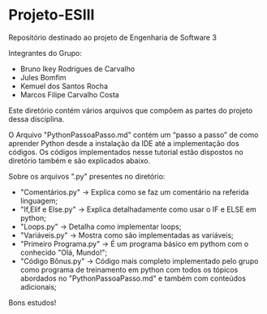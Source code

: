 # Projeto-ESIII
Repositório destinado ao projeto de Engenharia de Software 3

Integrantes do Grupo:
* Bruno Ikey Rodrigues de Carvalho
* Jules Bomfim
* Kemuel dos Santos Rocha
* Marcos Filipe Carvalho Costa

Este diretório contém vários arquivos que compõem as partes do projeto dessa disciplina.

O Arquivo "PythonPassoaPasso.md" contém um “passo a passo” de como aprender Python desde a instalação da IDE até a implementação dos códigos. Os códigos implementados nesse tutorial estão dispostos no diretório também e são explicados abaixo.

Sobre os arquivos ".py" presentes no diretório:
* "Comentários.py" -> Explica como se faz um comentário na referida linguagem;
* "If,Elif e Else.py" -> Explica detalhadamente como usar o IF e ELSE em python;
* "Loops.py" -> Detalha como implementar loops;
* "Variáveis.py" -> Mostra como são implementadas as variáveis;
* "Primeiro Programa.py" -> É um programa básico em pythom com o conhecido "Olá, Mundo!";
* "Código Bônus.py" -> Código mais completo implementado pelo grupo como programa de treinamento em python com todos os tópicos abordados no "PythonPassoaPasso.md" e também com conteúdos adicionais;

Bons estudos!
